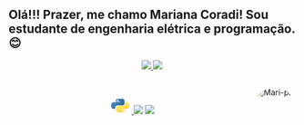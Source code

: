 ## Olá!!! Prazer, me chamo Mariana Coradi! Sou estudante de engenharia elétrica e programação. 😊
<div align="center">
  <a href="https://github.com/MarianaCoradi">
  <img height="150em" src="https://github-readme-stats.vercel.app/api?username=MarianaCoradi&show_icons=true&theme=synthwave&include_all_commits=true&count_private=true"/>
  <img height="150em" src="https://github-readme-stats.vercel.app/api/top-langs/?username=MarianaCoradi&layout=compact&langs_count=7&theme=synthwave"/>
</div>
  <img align="right" alt="Mari-pic" height="110" style="border-radius:50px;" 
       src="https://i.picasion.com/pic91/a7c75981d173a238cdd376d99b664ee6.gif" height="110" style="border-radius:50px;" />
</div>

##
  <div align="center"> 
  <div style="display: inline_block"><br>
  <img  alt="Mari-Python" height="30" width="40" src="https://raw.githubusercontent.com/devicons/devicon/master/icons/python/python-original.svg">
  <a href = "mailto:mariana4bribas@gmail.com"><img src="https://img.shields.io/badge/-Gmail-%23333?style=for-the-badge&logo=gmail&logoColor=white" target="_blank"></a>
  <a href="https://www.linkedin.com/in/mariana-coradi-9263891ba" target="_blank"><img src="https://img.shields.io/badge/-LinkedIn-%230077B5?style=for-the-badge&logo=linkedin&logoColor=white" target="_blank"></a> 
    </div>
